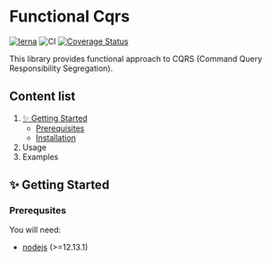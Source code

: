 # Functional Cqrs
[![lerna](https://img.shields.io/badge/maintained%20with-lerna-cc00ff.svg)](https://lerna.js.org/) 
![CI](https://github.com/TheUnderScorer/functional-cqrs/workflows/CI/badge.svg)
[![Coverage Status](https://coveralls.io/repos/github/TheUnderScorer/functional-cqrs/badge.svg?branch=master)](https://coveralls.io/github/TheUnderScorer/functional-cqrs?branch=master)

This library provides functional approach to CQRS (Command Query Responsibility Segregation).

## Content list

1. [✨ Getting Started](#getting-started)
    - [Prerequisites](#prerequisites)
    - [Installation](#installation)
2. Usage
3. Examples



## ✨ Getting Started

### Prerequsites

You will need:
- [nodejs](https://nodejs.org/en/) (>=12.13.1)
